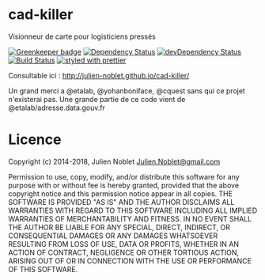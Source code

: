 
# cad-killer

Visionneur de carte pour logisticiens pressés

[![Greenkeeper badge](https://badges.greenkeeper.io/julien-noblet/cad-killer.svg)](https://greenkeeper.io/)
[![Dependency Status](https://david-dm.org/julien-noblet/cad-killer.svg)](https://david-dm.org/julien-noblet/cad-killer)
[![devDependency Status](https://david-dm.org/julien-noblet/cad-killer/dev-status.svg)](https://david-dm.org/julien-noblet/cad-killer?type=dev)
[![Build Status](https://travis-ci.org/julien-noblet/cad-killer.svg?branch=master)](https://travis-ci.org/julien-noblet/cad-killer)
[![styled with prettier](https://img.shields.io/badge/styled_with-prettier-ff69b4.svg)](https://github.com/prettier/prettier)

Consultable ici : http://julien-noblet.github.io/cad-killer/

Un grand merci a @etalab, @yohanboniface, @cquest sans qui ce projet n'existerai pas.
Une grande partie de ce code vient de @etalab/adresse.data.gouv.fr

# Licence
Copyright (c) 2014-2018, Julien Noblet Julien.Noblet@gmail.com

Permission to use, copy, modify, and/or distribute this software for any purpose with or without fee is hereby granted, provided that the above copyright notice and this permission notice appear in all copies.
THE SOFTWARE IS PROVIDED "AS IS" AND THE AUTHOR DISCLAIMS ALL WARRANTIES WITH REGARD TO THIS SOFTWARE INCLUDING ALL IMPLIED WARRANTIES OF MERCHANTABILITY AND FITNESS. IN NO EVENT SHALL THE AUTHOR BE LIABLE FOR ANY SPECIAL, DIRECT, INDIRECT, OR CONSEQUENTIAL DAMAGES OR ANY DAMAGES WHATSOEVER RESULTING FROM LOSS OF USE, DATA OR PROFITS, WHETHER IN AN ACTION OF CONTRACT, NEGLIGENCE OR OTHER TORTIOUS ACTION, ARISING OUT OF OR IN CONNECTION WITH THE USE OR PERFORMANCE OF THIS SOFTWARE.
